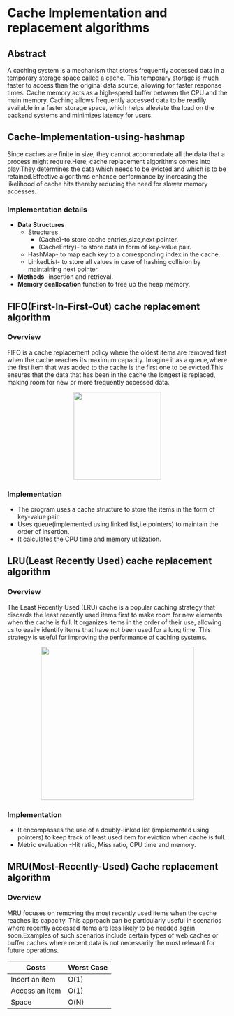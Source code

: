 # Cache Implementation and replacement algorithms

## Abstract
A caching system is a mechanism that stores frequently accessed data in a temporary storage space called a cache. This temporary storage is much faster to access than the original data source, allowing for faster response times. Cache memory acts as a high-speed buffer between the CPU and the main memory. Caching allows frequently accessed data to be readily available in a faster storage space, which helps alleviate the load on the backend systems and minimizes latency for users.

## Cache-Implementation-using-hashmap
Since caches are finite in size, they cannot accommodate all the data that a process might require.Here, cache replacement algorithms comes into play.They determines the data which needs to be evicted and which is to be retained.Effective algorithms enhance performance by increasing the likelihood of cache hits thereby reducing the need for slower memory accesses. 

### Implementation details
+ **Data Structures**
  + Structures
    + (Cache)-to store cache entries,size,next pointer.
    + (CacheEntry)- to store data in form of key-value pair.
  + HashMap- to map each key to a corresponding index in the cache.
  + LinkedList- to store all values in case of hashing collision by maintaining next pointer.
+ **Methods** -insertion and retrieval.
+ **Memory deallocation** function to free up the heap memory.

## FIFO(First-In-First-Out) cache replacement algorithm

### Overview
FIFO is a cache replacement policy where the oldest items are removed first when the cache reaches its maximum capacity. Imagine it as a queue,where the first item that was added to the cache is the first one to be evicted.This ensures that the data that has been in the cache the longest is replaced, making room for new or more frequently accessed data.

<p align="center"> <img width="200" src="https://github.com/user-attachments/assets/b6c2d47a-169c-4683-98be-990194341997"></p>

### Implementation
- The program uses a cache structure to store the items in the form of key-value pair.
- Uses queue(implemented using linked list,i.e.pointers) to maintain the order of insertion.
- It calculates the CPU time and memory utilization.

## LRU(Least Recently Used) cache replacement algorithm

### Overview
The Least Recently Used (LRU) cache is a popular caching strategy that discards the least recently used items first to make room for new elements when the cache is full. It organizes items in the order of their use, allowing us to easily identify items that have not been used for a long time. This strategy is useful for improving the performance of caching systems.

<p align="center">  <img width="350" src="https://github.com/user-attachments/assets/158b3d4d-9cfb-4777-b347-9f37f8adb69d"></p>

### Implementation
- It encompasses the use of a doubly-linked list (implemented using pointers) to keep track of least used item for eviction when cache is full.
- Metric evaluation -Hit ratio, Miss ratio, CPU time and memory.

## MRU(Most-Recently-Used) Cache replacement algorithm

### Overview
MRU focuses on removing the most recently used items when the cache reaches its capacity. This approach can be particularly useful in scenarios where recently accessed items are less likely to be needed again soon.Examples of such scenarios include certain types of web caches or buffer caches where recent data is not necessarily the most relevant for future operations. 

|      Costs     |  Worst Case |
| -------------  | ------------|
| Insert an item |      O(1)   |
| Access an item |      O(1)   |
|      Space     |      O(N)   |
